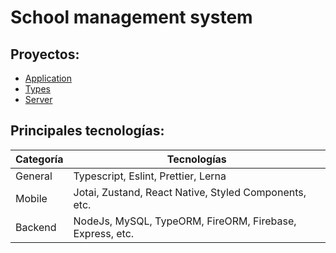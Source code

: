 # School management system


## Proyectos:
* [Application](./application.md)
* [Types](./types.md)
* [Server](./server.md)


## Principales tecnologías:

| Categoría | Tecnologías   
 -- | --
| General  | Typescript, Eslint, Prettier, Lerna
| Mobile  | Jotai, Zustand, React Native, Styled Components, etc.
| Backend  | NodeJs, MySQL, TypeORM, FireORM, Firebase, Express, etc.


